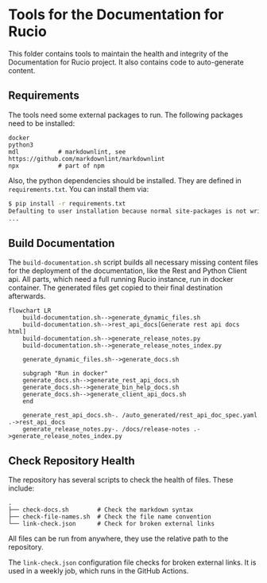 # Tools for the Documentation for Rucio

This folder contains tools to maintain the health and integrity of the
Documentation for Rucio project. It also contains code to auto-generate content.

## Requirements

The tools need some external packages to run. The following packages need to be
installed:

```text
docker
python3
mdl           # markdownlint, see https://github.com/markdownlint/markdownlint
npx           # part of npm
```

Also, the python dependencies should be installed. They are defined in
`requirements.txt`. You can install them via:

```bash
$ pip install -r requirements.txt
Defaulting to user installation because normal site-packages is not writeable
...
```

## Build Documentation

The `build-documentation.sh` script builds all necessary missing content files
for the deployment of the documentation, like the Rest and Python Client
api. All parts, which need a full running Rucio instance, run in docker
container. The generated files get copied to their final destination afterwards.

```mermaid
flowchart LR
    build-documentation.sh-->generate_dynamic_files.sh
    build-documentation.sh-->rest_api_docs[Generate rest api docs html]
    build-documentation.sh-->generate_release_notes.py
    build-documentation.sh-->generate_release_notes_index.py

    generate_dynamic_files.sh-->generate_docs.sh

    subgraph "Run in docker"
    generate_docs.sh-->generate_rest_api_docs.sh
    generate_docs.sh-->generate_bin_help_docs.sh
    generate_docs.sh-->generate_client_api_docs.sh
    end

    generate_rest_api_docs.sh-. /auto_generated/rest_api_doc_spec.yaml .->rest_api_docs
    generate_release_notes.py-. /docs/release-notes .->generate_release_notes_index.py
```

## Check Repository Health

The repository has several scripts to check the health of files. These include:

```text
.
├── check-docs.sh        # Check the markdown syntax
├── check-file-names.sh  # Check the file name convention
└── link-check.json      # Check for broken external links
```

All files can be run from anywhere, they use the relative path to the
repository.

The `link-check.json` configuration file checks for broken external links. It is
used in a weekly job, which runs in the GitHub Actions.
